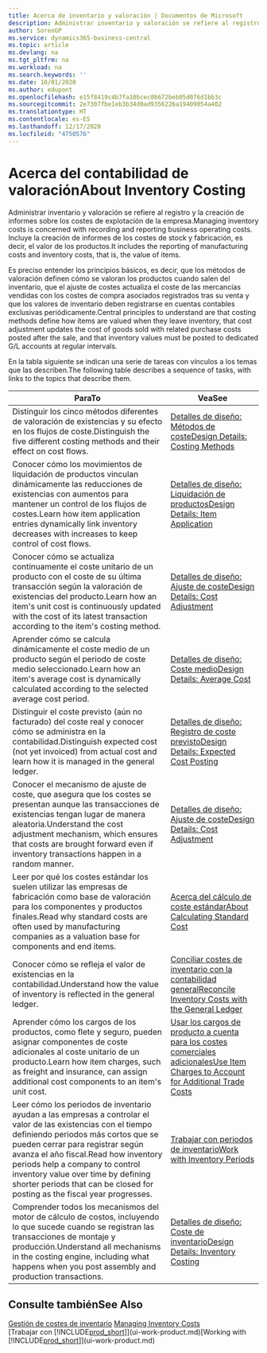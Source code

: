 ```yaml
---
title: Acerca de inventario y valoración | Documentos de Microsoft
description: Administrar inventario y valoración se refiere al registro y la creación de informes sobre los costes de explotación de la empresa. Incluye la creación de informes de los costes de stock y fabricación, es decir, el valor de los productos.
author: SorenGP
ms.service: dynamics365-business-central
ms.topic: article
ms.devlang: na
ms.tgt_pltfrm: na
ms.workload: na
ms.search.keywords: ''
ms.date: 10/01/2020
ms.author: edupont
ms.openlocfilehash: e15f8419c4b7fa10bcec0b672beb05d076d1bb3c
ms.sourcegitcommit: 2e7307fbe1eb3b34d0ad9356226a19409054a402
ms.translationtype: HT
ms.contentlocale: es-ES
ms.lasthandoff: 12/17/2020
ms.locfileid: "4750576"
---
```

# <a name="about-inventory-costing"></a><span data-ttu-id="c7b92-104">Acerca del contabilidad de valoración</span><span class="sxs-lookup"><span data-stu-id="c7b92-104">About Inventory Costing</span></span>
<span data-ttu-id="c7b92-105">Administrar inventario y valoración se refiere al registro y la creación de informes sobre los costes de explotación de la empresa.</span><span class="sxs-lookup"><span data-stu-id="c7b92-105">Managing inventory costs is concerned with recording and reporting business operating costs.</span></span> <span data-ttu-id="c7b92-106">Incluye la creación de informes de los costes de stock y fabricación, es decir, el valor de los productos.</span><span class="sxs-lookup"><span data-stu-id="c7b92-106">It includes the reporting of manufacturing costs and inventory costs, that is, the value of items.</span></span>  

 <span data-ttu-id="c7b92-107">Es preciso entender los principios básicos, es decir, que los métodos de valoración definen cómo se valoran los productos cuando salen del inventario, que el ajuste de costes actualiza el coste de las mercancías vendidas con los costes de compra asociados registrados tras su venta y que los valores de inventario deben registrarse en cuentas contables exclusivas periódicamente.</span><span class="sxs-lookup"><span data-stu-id="c7b92-107">Central principles to understand are that costing methods define how items are valued when they leave inventory, that cost adjustment updates the cost of goods sold with related purchase costs posted after the sale, and that inventory values must be posted to dedicated G/L accounts at regular intervals.</span></span>  

 <span data-ttu-id="c7b92-108">En la tabla siguiente se indican una serie de tareas con vínculos a los temas que las describen.</span><span class="sxs-lookup"><span data-stu-id="c7b92-108">The following table describes a sequence of tasks, with links to the topics that describe them.</span></span>   

|<span data-ttu-id="c7b92-109">**Para**</span><span class="sxs-lookup"><span data-stu-id="c7b92-109">**To**</span></span>|<span data-ttu-id="c7b92-110">**Vea**</span><span class="sxs-lookup"><span data-stu-id="c7b92-110">**See**</span></span>|  
|------------|-------------|  
|<span data-ttu-id="c7b92-111">Distinguir los cinco métodos diferentes de valoración de existencias y su efecto en los flujos de coste.</span><span class="sxs-lookup"><span data-stu-id="c7b92-111">Distinguish the five different costing methods and their effect on cost flows.</span></span>|[<span data-ttu-id="c7b92-112">Detalles de diseño: Métodos de coste</span><span class="sxs-lookup"><span data-stu-id="c7b92-112">Design Details: Costing Methods</span></span>](design-details-costing-methods.md)|  
|<span data-ttu-id="c7b92-113">Conocer cómo los movimientos de liquidación de productos vinculan dinámicamente las reducciones de existencias con aumentos para mantener un control de los flujos de costes.</span><span class="sxs-lookup"><span data-stu-id="c7b92-113">Learn how item application entries dynamically link inventory decreases with increases to keep control of cost flows.</span></span>|[<span data-ttu-id="c7b92-114">Detalles de diseño: Liquidación de productos</span><span class="sxs-lookup"><span data-stu-id="c7b92-114">Design Details: Item Application</span></span>](design-details-item-application.md)|  
|<span data-ttu-id="c7b92-115">Conocer cómo se actualiza continuamente el coste unitario de un producto con el coste de su última transacción según la valoración de existencias del producto.</span><span class="sxs-lookup"><span data-stu-id="c7b92-115">Learn how an item's unit cost is continuously updated with the cost of its latest transaction according to the item's costing method.</span></span>|[<span data-ttu-id="c7b92-116">Detalles de diseño: Ajuste de coste</span><span class="sxs-lookup"><span data-stu-id="c7b92-116">Design Details: Cost Adjustment</span></span>](design-details-cost-adjustment.md)|  
|<span data-ttu-id="c7b92-117">Aprender cómo se calcula dinámicamente el coste medio de un producto según el periodo de coste medio seleccionado.</span><span class="sxs-lookup"><span data-stu-id="c7b92-117">Learn how an item's average cost is dynamically calculated according to the selected average cost period.</span></span>|[<span data-ttu-id="c7b92-118">Detalles de diseño: Coste medio</span><span class="sxs-lookup"><span data-stu-id="c7b92-118">Design Details: Average Cost</span></span>](design-details-average-cost.md)|  
|<span data-ttu-id="c7b92-119">Distinguir el coste previsto (aún no facturado) del coste real y conocer cómo se administra en la contabilidad.</span><span class="sxs-lookup"><span data-stu-id="c7b92-119">Distinguish expected cost (not yet invoiced) from actual cost and learn how it is managed in the general ledger.</span></span>|[<span data-ttu-id="c7b92-120">Detalles de diseño: Registro de coste previsto</span><span class="sxs-lookup"><span data-stu-id="c7b92-120">Design Details: Expected Cost Posting</span></span>](design-details-expected-cost-posting.md)|  
|<span data-ttu-id="c7b92-121">Conocer el mecanismo de ajuste de coste, que asegura que los costes se presentan aunque las transacciones de existencias tengan lugar de manera aleatoria.</span><span class="sxs-lookup"><span data-stu-id="c7b92-121">Understand the cost adjustment mechanism, which ensures that costs are brought forward even if inventory transactions happen in a random manner.</span></span>|[<span data-ttu-id="c7b92-122">Detalles de diseño: Ajuste de coste</span><span class="sxs-lookup"><span data-stu-id="c7b92-122">Design Details: Cost Adjustment</span></span>](design-details-cost-adjustment.md)|  
|<span data-ttu-id="c7b92-123">Leer por qué los costes estándar los suelen utilizar las empresas de fabricación como base de valoración para los componentes y productos finales.</span><span class="sxs-lookup"><span data-stu-id="c7b92-123">Read why standard costs are often used by manufacturing companies as a valuation base for components and end items.</span></span>|[<span data-ttu-id="c7b92-124">Acerca del cálculo de coste estándar</span><span class="sxs-lookup"><span data-stu-id="c7b92-124">About Calculating Standard Cost</span></span>](finance-about-calculating-standard-cost.md)|  
|<span data-ttu-id="c7b92-125">Conocer cómo se refleja el valor de existencias en la contabilidad.</span><span class="sxs-lookup"><span data-stu-id="c7b92-125">Understand how the value of inventory is reflected in the general ledger.</span></span>|[<span data-ttu-id="c7b92-126">Conciliar costes de inventario con la contabilidad general</span><span class="sxs-lookup"><span data-stu-id="c7b92-126">Reconcile Inventory Costs with the General Ledger</span></span>](finance-how-to-post-inventory-costs-to-the-general-ledger.md)|  
|<span data-ttu-id="c7b92-127">Aprender cómo los cargos de los productos, como flete y seguro, pueden asignar componentes de coste adicionales al coste unitario de un producto.</span><span class="sxs-lookup"><span data-stu-id="c7b92-127">Learn how item charges, such as freight and insurance, can assign additional cost components to an item's unit cost.</span></span>|[<span data-ttu-id="c7b92-128">Usar los cargos de producto a cuenta para los costes comerciales adicionales</span><span class="sxs-lookup"><span data-stu-id="c7b92-128">Use Item Charges to Account for Additional Trade Costs</span></span>](payables-how-assign-item-charges.md)|  
|<span data-ttu-id="c7b92-129">Leer cómo los periodos de inventario ayudan a las empresas a controlar el valor de las existencias con el tiempo definiendo periodos más cortos que se pueden cerrar para registrar según avanza el año fiscal.</span><span class="sxs-lookup"><span data-stu-id="c7b92-129">Read how inventory periods help a company to control inventory value over time by defining shorter periods that can be closed for posting as the fiscal year progresses.</span></span>|[<span data-ttu-id="c7b92-130">Trabajar con periodos de inventario</span><span class="sxs-lookup"><span data-stu-id="c7b92-130">Work with Inventory Periods</span></span>](finance-how-to-work-with-inventory-periods.md)|  
|<span data-ttu-id="c7b92-131">Comprender todos los mecanismos del motor de cálculo de costos, incluyendo lo que sucede cuando se registran las transacciones de montaje y producción.</span><span class="sxs-lookup"><span data-stu-id="c7b92-131">Understand all mechanisms in the costing engine, including what happens when you post assembly and production transactions.</span></span>|[<span data-ttu-id="c7b92-132">Detalles de diseño: Coste de inventario</span><span class="sxs-lookup"><span data-stu-id="c7b92-132">Design Details: Inventory Costing</span></span>](design-details-inventory-costing.md)|  

## <a name="see-also"></a><span data-ttu-id="c7b92-133">Consulte también</span><span class="sxs-lookup"><span data-stu-id="c7b92-133">See Also</span></span>
<span data-ttu-id="c7b92-134">[Gestión de costes de inventario](finance-manage-inventory-costs.md)  </span><span class="sxs-lookup"><span data-stu-id="c7b92-134">[Managing Inventory Costs](finance-manage-inventory-costs.md)  </span></span>  
<span data-ttu-id="c7b92-135">[Trabajar con [!INCLUDE[prod_short](includes/prod_short.md)]](ui-work-product.md)</span><span class="sxs-lookup"><span data-stu-id="c7b92-135">[Working with [!INCLUDE[prod_short](includes/prod_short.md)]](ui-work-product.md)</span></span>
